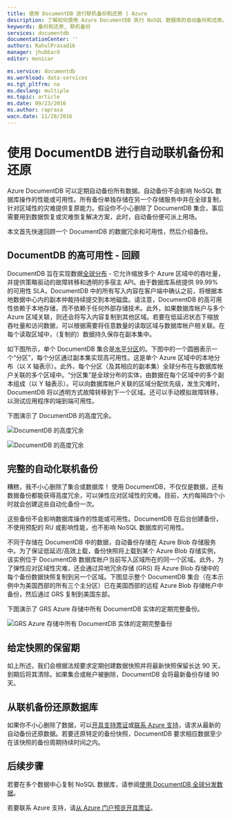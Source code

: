 ```yaml
---
title: 使用 DocumentDB 进行联机备份和还原 | Azure
description: 了解如何使用 Azure DocumentDB 执行 NoSQL 数据库的自动备份和还原。
keywords: 备份和还原, 联机备份
services: documentdb
documentationCenter: ''
authors: RahulPrasad16
manager: jhubbard
editor: monicar

ms.service: documentdb
ms.workload: data-services
ms.tgt_pltfrm: na
ms.devlang: multiple
ms.topic: article
ms.date: 09/23/2016
ms.author: raprasa
wacn.date: 11/28/2016
---
```


# 使用 DocumentDB 进行自动联机备份和还原 

Azure DocumentDB 可以定期自动备份所有数据。自动备份不会影响 NoSQL 数据库操作的性能或可用性。所有备份单独存储在另一个存储服务中并在全球复制，针对区域性的灾难提供复原能力。假设你不小心删除了 DocumentDB 集合，事后需要用到数据恢复或灾难恢复解决方案，此时，自动备份便可派上用场。

本文首先快速回顾一个 DocumentDB 的数据冗余和可用性，然后介绍备份。

## DocumentDB 的高可用性 - 回顾

DocumentDB 旨在实现数据[全球分布](./documentdb-distribute-data-globally.md) - 它允许缩放多个 Azure 区域中的吞吐量，并提供策略驱动的故障转移和透明的多宿主 API。由于数据库系统提供 99.99% 的可用性 SLA，DocumentDB 中的所有写入内容在客户端中确认之前，将根据本地数据中心内的副本仲裁持续提交到本地磁盘。请注意，DocumentDB 的高可用性依赖于本地存储，而不依赖于任何外部存储技术。此外，如果数据库帐户与多个 Azure 区域关联，则还会将写入内容复制到其他区域。若要在低延迟状态下缩放吞吐量和访问数据，可以根据需要将任意数量的读取区域与数据库帐户相关联。在每个读取区域中，（复制的）数据持久保存在副本集中。

如下图所示，单个 DocumentDB 集合是[水平分区](./documentdb-partition-data.md)的。下图中的一个圆圈表示一个“分区”，每个分区通过副本集实现高可用性。这是单个 Azure 区域中的本地分布（以 X 轴表示）。此外，每个分区（及其相应的副本集）全球分布在与数据库帐户关联的多个区域中。“分区集”是全球分布的实体，由数据在每个区域中的多个副本组成（以 Y 轴表示）。可以向数据库帐户关联的区域分配优先级，发生灾难时，DocumentDB 将以透明方式故障转移到下一个区域。还可以手动模拟故障转移，以测试应用程序的端到端可用性。

下图演示了 DocumentDB 的高度冗余。

![DocumentDB 的高度冗余](./media/documentdb-online-backup-and-restore/azure-documentdb-nosql-database-redundancy.png)  

![DocumentDB 的高度冗余](./media/documentdb-online-backup-and-restore/azure-documentdb-nosql-database-global-distribution.png)  

## 完整的自动化联机备份

糟糕，我不小心删除了集合或数据库！ 使用 DocumentDB，不仅仅是数据，还有数据备份都能获得高度冗余，可以弹性应对区域性的灾难。目前，大约每隔四个小时就会创建这些自动化备份一次。

这些备份不会影响数据库操作的性能或可用性。DocumentDB 在后台创建备份，不使用预配的 RU 或影响性能，也不影响 NoSQL 数据库的可用性。

不同于存储在 DocumentDB 中的数据，自动备份存储在 Azure Blob 存储服务中。为了保证低延迟/高效上载，备份快照将上载到某个 Azure Blob 存储实例，该实例位于 DocumentDB 数据库帐户当前写入区域所在的同一个区域。此外，为了弹性应对区域性灾难，还会通过异地冗余存储 (GRS) 将 Azure Blob 存储中的每个备份数据快照复制到另一个区域。下图显示整个 DocumentDB 集合（在本示例中为美国西部的所有三个主分区）已在美国西部的远程 Azure Blob 存储帐户中备份，然后通过 GRS 复制到美国东部。

下图演示了 GRS Azure 存储中所有 DocumentDB 实体的定期完整备份。

![GRS Azure 存储中所有 DocumentDB 实体的定期完整备份](./media/documentdb-online-backup-and-restore/azure-documentdb-nosql-database-automatic-backup.png)  

## 给定快照的保留期

如上所述，我们会根据法规要求定期创建数据快照并将最新快照保留长达 90 天，到期后将其清除。如果集合或帐户被删除，DocumentDB 会将最新备份存储 90 天。

## 从联机备份还原数据库

如果你不小心删除了数据，可以[开具支持票证](https://portal.azure.cn/?#blade/Microsoft_Azure_Support/HelpAndSupportBlade)或[联系 Azure 支持](https://www.azure.cn/support/contact/)，请求从最新的自动备份还原数据。若要还原特定的备份快照，DocumentDB 要求相应数据至少在该快照的备份周期持续时间之内。

## 后续步骤

若要在多个数据中心复制 NoSQL 数据库，请参阅[使用 DocumentDB 全球分发数据](./documentdb-distribute-data-globally.md)。

若要联系 Azure 支持，请[从 Azure 门户预览开具票证](https://portal.azure.cn/?#blade/Microsoft_Azure_Support/HelpAndSupportBlade)。

<!---HONumber=Mooncake_1121_2016-->